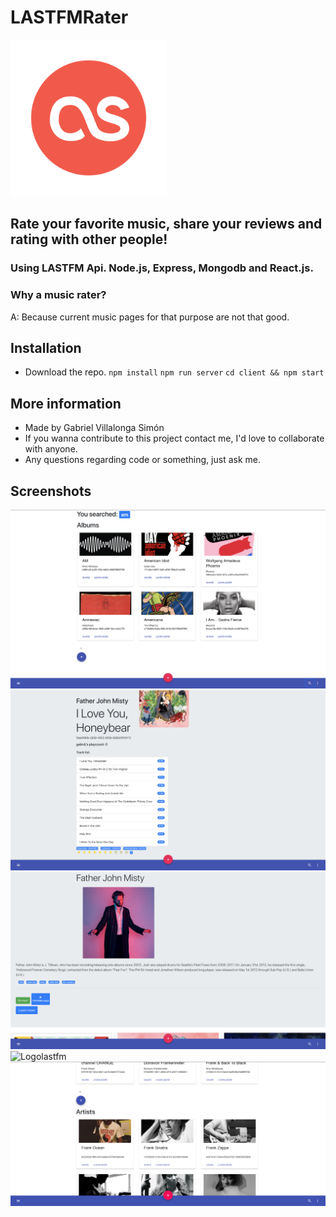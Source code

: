 # LASTFMRater

<img src="./client/src/logo.png" alt="Logolastfm" width="250" height="250">

## Rate your favorite music, share your reviews and rating with other people!

### Using LASTFM Api. Node.js, Express, Mongodb and React.js.

### Why a music rater?

A: Because current music pages for that purpose are not that good.

## Installation

- Download the repo.
  `npm install`
  `npm run server`
  `cd client && npm start`

## More information

- Made by Gabriel Villalonga Simón
- If you wanna contribute to this project contact me, I'd love to collaborate with anyone.
- Any questions regarding code or something, just ask me.

## Screenshots

<img src="./capture1.png" alt="Logolastfm" width="600" >
<img src="./capture2.png" alt="Logolastfm" width="600" >
<img src="./capture3.png" alt="Logolastfm" width="600" >
<img src="./capture4.png" alt="Logolastfm" width="600" >
<img src="./capture5.png" alt="Logolastfm" width="600" >
